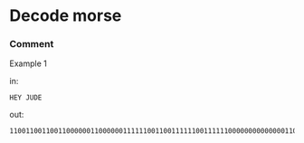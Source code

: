 <!-- ENGLISH -->
# Decode morse


### Comment


Example 1

in:
```
HEY JUDE
```
out:
```
1100110011001100000011000000111111001100111111001111110000000000000011001111110011111100111111000000110011001111110000001111110011001100000011
```